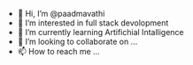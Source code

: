 - 👋 Hi, I’m @paadmavathi
- 👀 I’m interested in full stack devolopment
- 🌱 I’m currently learning Artifichial Intalligence
- 💞️ I’m looking to collaborate on ...
- 📫 How to reach me ...

<!---
paadmavathi/paadmavathi is a ✨ special ✨ repository because its `README.md` (this file) appears on your GitHub profile.
You can click the Preview link to take a look at your changes.
--->
